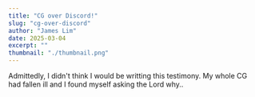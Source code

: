 ```yaml
---
title: "CG over Discord!"
slug: "cg-over-discord"
author: "James Lim"
date: 2025-03-04
excerpt: ""
thumbnail: "./thumbnail.png"
---
```


Admittedly, I didn't think I would be writting this testimony. My whole CG had fallen ill and I found myself asking the Lord why..
